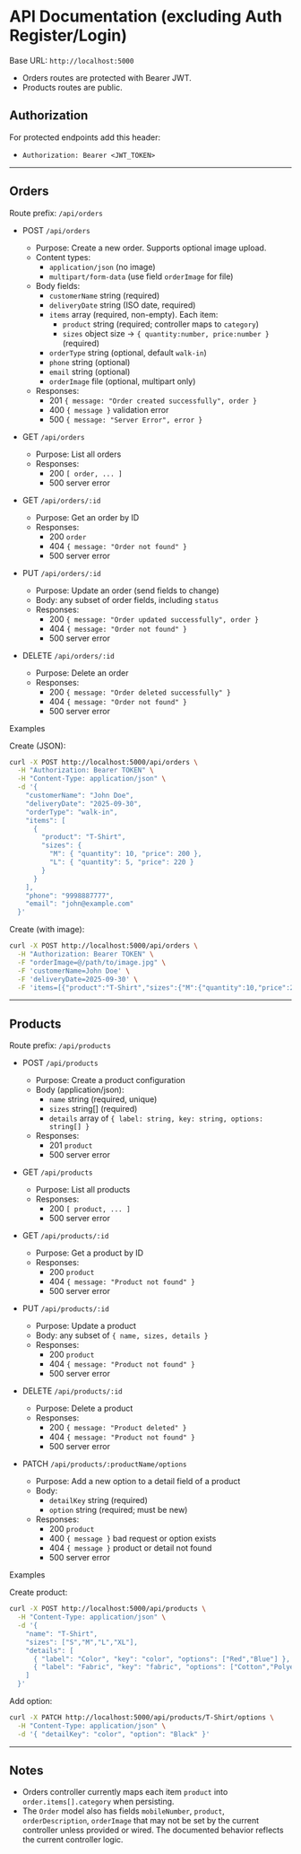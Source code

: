 # API Documentation (excluding Auth Register/Login)

Base URL: `http://localhost:5000`

- Orders routes are protected with Bearer JWT.
- Products routes are public.

## Authorization
For protected endpoints add this header:

- `Authorization: Bearer <JWT_TOKEN>`

---

## Orders
Route prefix: `/api/orders`

- POST `/api/orders`
  - Purpose: Create a new order. Supports optional image upload.
  - Content types:
    - `application/json` (no image)
    - `multipart/form-data` (use field `orderImage` for file)
  - Body fields:
    - `customerName` string (required)
    - `deliveryDate` string (ISO date, required)
    - `items` array (required, non-empty). Each item:
      - `product` string (required; controller maps to `category`)
      - `sizes` object size -> `{ quantity:number, price:number }` (required)
    - `orderType` string (optional, default `walk-in`)
    - `phone` string (optional)
    - `email` string (optional)
    - `orderImage` file (optional, multipart only)
  - Responses:
    - 201 `{ message: "Order created successfully", order }`
    - 400 `{ message }` validation error
    - 500 `{ message: "Server Error", error }`

- GET `/api/orders`
  - Purpose: List all orders
  - Responses:
    - 200 `[ order, ... ]`
    - 500 server error

- GET `/api/orders/:id`
  - Purpose: Get an order by ID
  - Responses:
    - 200 `order`
    - 404 `{ message: "Order not found" }`
    - 500 server error

- PUT `/api/orders/:id`
  - Purpose: Update an order (send fields to change)
  - Body: any subset of order fields, including `status`
  - Responses:
    - 200 `{ message: "Order updated successfully", order }`
    - 404 `{ message: "Order not found" }`
    - 500 server error

- DELETE `/api/orders/:id`
  - Purpose: Delete an order
  - Responses:
    - 200 `{ message: "Order deleted successfully" }`
    - 404 `{ message: "Order not found" }`
    - 500 server error

Examples

Create (JSON):
```bash
curl -X POST http://localhost:5000/api/orders \
  -H "Authorization: Bearer TOKEN" \
  -H "Content-Type: application/json" \
  -d '{
    "customerName": "John Doe",
    "deliveryDate": "2025-09-30",
    "orderType": "walk-in",
    "items": [
      {
        "product": "T-Shirt",
        "sizes": {
          "M": { "quantity": 10, "price": 200 },
          "L": { "quantity": 5, "price": 220 }
        }
      }
    ],
    "phone": "9998887777",
    "email": "john@example.com"
  }'
```

Create (with image):
```bash
curl -X POST http://localhost:5000/api/orders \
  -H "Authorization: Bearer TOKEN" \
  -F "orderImage=@/path/to/image.jpg" \
  -F 'customerName=John Doe' \
  -F 'deliveryDate=2025-09-30' \
  -F 'items=[{"product":"T-Shirt","sizes":{"M":{"quantity":10,"price":200}}}]'
```

---

## Products
Route prefix: `/api/products`

- POST `/api/products`
  - Purpose: Create a product configuration
  - Body (application/json):
    - `name` string (required, unique)
    - `sizes` string[] (required)
    - `details` array of `{ label: string, key: string, options: string[] }`
  - Responses:
    - 201 `product`
    - 500 server error

- GET `/api/products`
  - Purpose: List all products
  - Responses:
    - 200 `[ product, ... ]`
    - 500 server error

- GET `/api/products/:id`
  - Purpose: Get a product by ID
  - Responses:
    - 200 `product`
    - 404 `{ message: "Product not found" }`
    - 500 server error

- PUT `/api/products/:id`
  - Purpose: Update a product
  - Body: any subset of `{ name, sizes, details }`
  - Responses:
    - 200 `product`
    - 404 `{ message: "Product not found" }`
    - 500 server error

- DELETE `/api/products/:id`
  - Purpose: Delete a product
  - Responses:
    - 200 `{ message: "Product deleted" }`
    - 404 `{ message: "Product not found" }`
    - 500 server error

- PATCH `/api/products/:productName/options`
  - Purpose: Add a new option to a detail field of a product
  - Body:
    - `detailKey` string (required)
    - `option` string (required; must be new)
  - Responses:
    - 200 `product`
    - 400 `{ message }` bad request or option exists
    - 404 `{ message }` product or detail not found
    - 500 server error

Examples

Create product:
```bash
curl -X POST http://localhost:5000/api/products \
  -H "Content-Type: application/json" \
  -d '{
    "name": "T-Shirt",
    "sizes": ["S","M","L","XL"],
    "details": [
      { "label": "Color", "key": "color", "options": ["Red","Blue"] },
      { "label": "Fabric", "key": "fabric", "options": ["Cotton","Polyester"] }
    ]
  }'
```

Add option:
```bash
curl -X PATCH http://localhost:5000/api/products/T-Shirt/options \
  -H "Content-Type: application/json" \
  -d '{ "detailKey": "color", "option": "Black" }'
```

---

## Notes
- Orders controller currently maps each item `product` into `order.items[].category` when persisting.
- The `Order` model also has fields `mobileNumber`, `product`, `orderDescription`, `orderImage` that may not be set by the current controller unless provided or wired. The documented behavior reflects the current controller logic.
